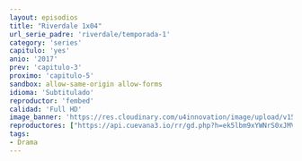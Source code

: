 ```yaml
---
layout: episodios
title: "Riverdale 1x04"
url_serie_padre: 'riverdale/temporada-1'
category: 'series'
capitulo: 'yes'
anio: '2017'
prev: 'capitulo-3'
proximo: 'capitulo-5'
sandbox: allow-same-origin allow-forms
idioma: 'Subtitulado'
reproductor: 'fembed'
calidad: 'Full HD'
image_banner: 'https://res.cloudinary.com/u4innovation/image/upload/v1565152608/maxresdefault-min_vy9nnj.jpg'
reproductores: ["https://api.cuevana3.io/rr/gd.php?h=ek5lbm9xYWNrS0xJMVp5b21KREk0dFBLbjVkaHhkRGdrOG1jbnBpUnhhS1ZzNXg5ZnFpWHE4MlpobU9ackpXbHBhU0VsYU81cEtxMHJJdHBaNm5Sckt5U3FadVkyUT09"]
tags:
- Drama
---
```














